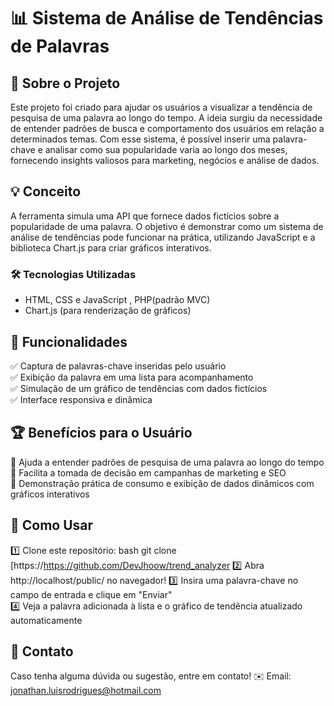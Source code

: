 # 📊 Sistema de Análise de Tendências de Palavras

## 📌 Sobre o Projeto

Este projeto foi criado para ajudar os usuários a visualizar a tendência de pesquisa de uma palavra ao longo do tempo. 
A ideia surgiu da necessidade de entender padrões de busca e comportamento dos usuários em relação a determinados temas. 
Com esse sistema, é possível inserir uma palavra-chave e analisar como sua popularidade varia ao longo dos meses, fornecendo insights valiosos para marketing, negócios e análise de dados.

## 💡 Conceito

A ferramenta simula uma API que fornece dados fictícios sobre a popularidade de uma palavra. 
O objetivo é demonstrar como um sistema de análise de tendências pode funcionar na prática, utilizando JavaScript e a biblioteca Chart.js para criar gráficos interativos.

### 🛠️ Tecnologias Utilizadas

- HTML, CSS e JavaScript , PHP(padrão MVC)
- Chart.js (para renderização de gráficos)

## 🚀 Funcionalidades

✅ Captura de palavras-chave inseridas pelo usuário\
✅ Exibição da palavra em uma lista para acompanhamento\
✅ Simulação de um gráfico de tendências com dados fictícios\
✅ Interface responsiva e dinâmica

## 🏆 Benefícios para o Usuário

🔹 Ajuda a entender padrões de pesquisa de uma palavra ao longo do tempo\
🔹 Facilita a tomada de decisão em campanhas de marketing e SEO\
🔹 Demonstração prática de consumo e exibição de dados dinâmicos com gráficos interativos

## 📌 Como Usar
1️⃣ Clone este repositório:
 bash
 git clone [https://https://github.com/DevJhoow/trend_analyzer
2️⃣ Abra http://localhost/public/ no navegador!
3️⃣ Insira uma palavra-chave no campo de entrada e clique em "Enviar"\
4️⃣ Veja a palavra adicionada à lista e o gráfico de tendência atualizado automaticamente

## 📩 Contato

Caso tenha alguma dúvida ou sugestão, entre em contato!
✉️ Email: jonathan.luisrodrigues@hotmail.com



